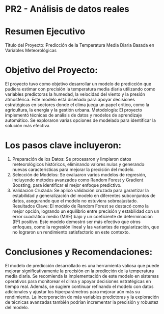 # PR2 - Análisis de datos reales
# Resumen Ejecutivo 
Título del Proyecto: Predicción de la Temperatura Media Diaria Basada en Variables Meteorológicas
# Objetivo del Proyecto: 
El proyecto tuvo como objetivo desarrollar un modelo de predicción que pudiera estimar con precisión la temperatura media diaria utilizando como variables predictoras la humedad, la velocidad del viento y la presión atmosférica. Este modelo está diseñado para apoyar decisiones estratégicas en sectores donde el clima juega un papel crítico, como la agricultura, la energía y la gestión urbana.  Metodología: El proyecto implementó técnicas de análisis de datos y modelos de aprendizaje automático. Se exploraron varias opciones de modelado para identificar la solución más efectiva.
# Los pasos clave incluyeron:  
 1. Preparación de los Datos: Se procesaron y limpiaron datos meteorológicos históricos, eliminando valores nulos y generando nuevas características para mejorar la precisión del modelo.
2. Selección de Modelos: Se evaluaron varios modelos de regresión, incluyendo métodos avanzados como Random Forest y Gradient Boosting, para identificar el mejor enfoque predictivo.
3. Validación Cruzada: Se aplicó validación cruzada para garantizar la estabilidad y generalización del modelo en diferentes subconjuntos de datos, asegurando que el modelo no estuviera sobreajustado.  Resultados Clave: El modelo de Random Forest se destacó como la mejor opción, logrando un equilibrio entre precisión y estabilidad con un error cuadrático medio (MSE) bajo y un coeficiente de determinación (R²) positivo. Este modelo demostró ser más efectivo que otros enfoques, como la regresión lineal y las variantes de regularización, que no lograron un rendimiento satisfactorio en este contexto.
# Conclusiones y Recomendaciones: 
El modelo de predicción desarrollado es una herramienta valiosa que puede mejorar significativamente la precisión en la predicción de la temperatura media diaria. Se recomienda la implementación de este modelo en sistemas operativos para monitorear el clima y apoyar decisiones estratégicas en tiempo real.  Además, se sugiere continuar refinando el modelo con datos adicionales y ajustar los hiperparámetros para mejorar aún más su rendimiento. La incorporación de más variables predictoras y la exploración de técnicas avanzadas también podrían incrementar la precisión y robustez del modelo.
